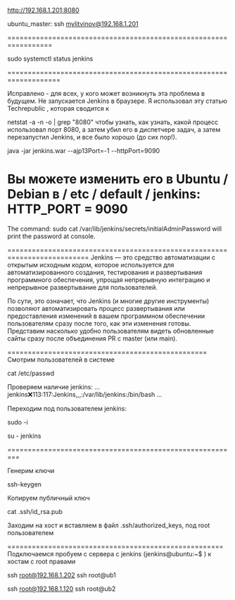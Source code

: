 http://192.168.1.201:8080


ubuntu_master:
ssh mylitvinov@192.168.1.201


=================================================================

sudo systemctl status jenkins

===================================================================

Исправлено - для всех, у кого может возникнуть эта проблема в будущем. Не запускается Jenkins в браузере. Я использовал эту статью Techrepublic , которая сводится к

netstat -a -n -o | grep "8080"
чтобы узнать, как узнать, какой процесс использовал порт 8080, а затем убил его в диспетчере задач, а затем перезапустил Jenkins, и все было хорошо (до сих пор!).

java -jar jenkins.war --ajp13Port=-1 --httpPort=9090


 Вы можете изменить его в Ubuntu / Debian в / etc / default / jenkins: HTTP_PORT = 9090
=========================================================

The command: 
sudo cat /var/lib/jenkins/secrets/initialAdminPassword
 will print the password at console.

==========================================================================
Jenkins — это средство автоматизации с открытым исходным кодом, которое используется для автоматизированного создания, тестирования и развертывания программного обеспечения, упрощая непрерывную интеграцию и непрерывное развертывание для пользователей.

По сути, это означает, что Jenkins (и многие другие инструменты) позволяют автоматизировать процесс развертывания или предоставления изменений в вашем программном обеспечении пользователям сразу после того, как эти изменения готовы. Представим насколько удобно пользователям видеть обновленные сайты сразу после объединения PR с master (или main).

=================================================
Смотрим пользователей в системе

cat /etc/passwd 

Проверяем наличие jenkins:
...
jenkins:x:113:117:Jenkins,,,:/var/lib/jenkins:/bin/bash
...

Переходим под пользователем jenkins:

sudo -i

su - jenkins

=========================================================

Генерим ключи

 ssh-keygen

 Копируем публичный ключ

cat .ssh/id_rsa.pub 

Заходим на хост и вставляем в файл .ssh/authorized_keys, под root пользователем

=====================================================
Подключаемся пробуем с сервера с jenkins (jenkins@ubuntu:~$ ) к хостам с root правами

ssh root@192.168.1.202
ssh root@ub1

ssh root@192.168.1.120
ssh root@ub2